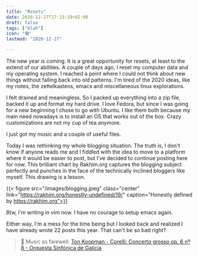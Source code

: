 ```yaml
---
title: "Resets"
date: 2020-12-27T17:13:19+02:00
draft: false
tags: ["blah"]
icon: "🟣"
lastmod: "2020-12-27"

---
```

The new year is coming. It is a great opportunity for resets, at least to the extend of our abilities.
A couple of days ago, I reset my computer data and my operating system. I reached a point where I could not think about new things without falling back into old patterns. I'm tired of the 2020 ideas, like my notes, the zettelkastens, emacs and miscellaneous linux explorations.

I felt drained and meaningless.
So I packed up everything into a zip file, backed it up and format my hard drive. I love Fedora, but since I was going for a new beginning I chose to go with Ubuntu. I like them both because my main need nowadays is to install an OS that works out of the box. Crazy customizations are not my cup of tea anymore.

I just got my music and a couple of useful files.

Today I was rethinking my whole blogging situation. The truth is, I don't know if anyone reads me and I fiddled with the idea to move to a platform where it would be easier to post, but I've decided to continue posting here for now.
This brilliant chart by Rakhim.org captures the blogging subject perfectly and punches in the face of the technically inclined bloggers like myself. This drawing is a lesson.

{{< figure src="/images/blogging.jpeg" class="center" link="https://rakhim.org/honestly-undefined/19/"	caption="Honestly defined by https://rakhim.org">}}

Btw, I'm writing in vim now. I have no courage to setup emacs again.

Either way, I'm a mess for the time being but I looked back and realized I have already wrote 22 posts this year. That can't be so bad right?


> 🎼 Music as farewell: [Ton Koopman - Corelli: Concerto grosso op. 6 nº 8 - Orquesta Sinfónica de Galicia](<https://www.youtube.com/watch?v=I8gl1TCz6a0>)

